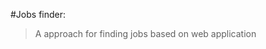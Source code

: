 
#Jobs finder: 

>A approach for finding jobs based on web application
                                                                                   

